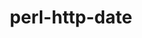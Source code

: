 ---
title: "perl-http-date"
layout: cache
categories: [package, develop]
meta: {"compilers": ["none"], "num_specs": 12, "num_specs_by_stack": {"data-vis-sdk": 5, "e4s": 5, "hep": 7, "root": 12}, "oss": ["ubuntu20.04", "ubuntu22.04"], "platforms": ["linux"], "stacks": ["data-vis-sdk", "e4s", "hep", "root"], "targets": ["x86_64_v3"], "versions": ["6.06"]}
spec_details: [{"compiler": "none", "hash": "2226rrfhs5ebyvl6b2s75zceuc62enfh", "os": "ubuntu22.04", "platform": "linux", "size": "-", "stacks": ["hep", "root"], "target": "x86_64_v3", "variants": ["build_system=perl"], "versions": ["6.06"]}, {"compiler": "none", "hash": "52yybhg2b6hwrgaz3hmkb4vtwhzr4bty", "os": "ubuntu22.04", "platform": "linux", "size": "-", "stacks": ["e4s", "hep", "root"], "target": "x86_64_v3", "variants": ["build_system=perl"], "versions": ["6.06"]}, {"compiler": "none", "hash": "akzqt462tvpbefol33uhtlkpdagh4xwp", "os": "ubuntu20.04", "platform": "linux", "size": "-", "stacks": ["data-vis-sdk", "root"], "target": "x86_64_v3", "variants": ["build_system=perl"], "versions": ["6.06"]}, {"compiler": "none", "hash": "eel5ntfd7awnavw6nzaykztyd4tvn7lu", "os": "ubuntu22.04", "platform": "linux", "size": "-", "stacks": ["e4s", "hep", "root"], "target": "x86_64_v3", "variants": ["build_system=perl"], "versions": ["6.06"]}, {"compiler": "none", "hash": "ghqwxnxfki7552hsbwbjnxyc5kuswkbz", "os": "ubuntu22.04", "platform": "linux", "size": "-", "stacks": ["hep", "root"], "target": "x86_64_v3", "variants": ["build_system=perl"], "versions": ["6.06"]}, {"compiler": "none", "hash": "ipyqtgq6rpvuoanb3kntrfy4la3imu5o", "os": "ubuntu20.04", "platform": "linux", "size": "-", "stacks": ["data-vis-sdk", "root"], "target": "x86_64_v3", "variants": ["build_system=perl"], "versions": ["6.06"]}, {"compiler": "none", "hash": "jg5tq52wzoichnq2puesk3riqfdwwx2n", "os": "ubuntu22.04", "platform": "linux", "size": "-", "stacks": ["e4s", "hep", "root"], "target": "x86_64_v3", "variants": ["build_system=perl"], "versions": ["6.06"]}, {"compiler": "none", "hash": "jme2dzrifyfhwurnpvgguhw53rprc34z", "os": "ubuntu22.04", "platform": "linux", "size": "-", "stacks": ["e4s", "hep", "root"], "target": "x86_64_v3", "variants": ["build_system=perl"], "versions": ["6.06"]}, {"compiler": "none", "hash": "jvmfblcdnjbh7sxrjxxrccbh2nysjipt", "os": "ubuntu20.04", "platform": "linux", "size": "-", "stacks": ["data-vis-sdk", "root"], "target": "x86_64_v3", "variants": ["build_system=perl"], "versions": ["6.06"]}, {"compiler": "none", "hash": "q4pm5gfevvkd77tjiwuvwk6ih5ivx33l", "os": "ubuntu22.04", "platform": "linux", "size": "-", "stacks": ["e4s", "hep", "root"], "target": "x86_64_v3", "variants": ["build_system=perl"], "versions": ["6.06"]}, {"compiler": "none", "hash": "v7ley5ujvt6ejn2rz75jbkuoe3nm3i4w", "os": "ubuntu20.04", "platform": "linux", "size": "-", "stacks": ["data-vis-sdk", "root"], "target": "x86_64_v3", "variants": ["build_system=perl"], "versions": ["6.06"]}, {"compiler": "none", "hash": "zvuxuvh2wjugoqtek4oik2dmxfertgdc", "os": "ubuntu20.04", "platform": "linux", "size": "-", "stacks": ["data-vis-sdk", "root"], "target": "x86_64_v3", "variants": ["build_system=perl"], "versions": ["6.06"]}]
---